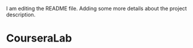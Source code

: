 I am editing the README file. Adding some more details about the project description.
# CourseraLab
